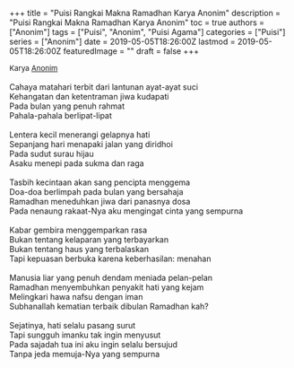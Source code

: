 +++
title = "Puisi Rangkai Makna Ramadhan Karya Anonim"
description = "Puisi Rangkai Makna Ramadhan Karya Anonim"
toc = true
authors = ["Anonim"]
tags = ["Puisi", "Anonim", "Puisi Agama"]
categories = ["Puisi"]
series = ["Anonim"]
date = 2019-05-05T18:26:00Z
lastmod = 2019-05-05T18:26:00Z
featuredImage = ""
draft = false
+++

<div style="text-align: justify;">
<div style="font-size: small;">Karya <a href="/authors/anonim/" target="_blank">Anonim</a></div><br />
Cahaya matahari terbit dari lantunan ayat-ayat suci<br />Kehangatan dan ketentraman jiwa kudapati<br />Pada bulan yang penuh rahmat<br />Pahala-pahala berlipat-lipat<br /><br />Lentera kecil menerangi gelapnya hati<br />Sepanjang hari menapaki jalan yang diridhoi<br />Pada sudut surau hijau<br />Asaku menepi pada sukma dan raga<br /><br />Tasbih kecintaan akan sang pencipta menggema<br />Doa-doa berlimpah pada bulan yang bersahaja<br />Ramadhan meneduhkan jiwa dari panasnya dosa<br />Pada nenaung rakaat-Nya aku mengingat cinta yang sempurna<br /><br />Kabar gembira menggemparkan rasa<br />Bukan tentang kelaparan yang terbayarkan<br />Bukan tentang haus yang terbalaskan<br />Tapi kepuasan berbuka karena keberhasilan: menahan<br /><br />Manusia liar yang penuh dendam meniada pelan-pelan<br />Ramadhan menyembuhkan penyakit hati yang kejam<br />Melingkari hawa nafsu dengan iman<br />Subhanallah kematian terbaik dibulan Ramadhan kah?<br /><br />Sejatinya, hati selalu pasang surut<br />Tapi sungguh imanku tak ingin menyusut<br />Pada sajadah tua ini aku ingin selalu bersujud<br />Tanpa jeda memuja-Nya yang sempurna</div>
